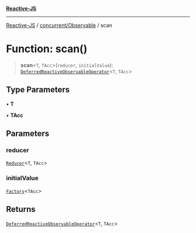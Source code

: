 [**Reactive-JS**](../../../README.md)

***

[Reactive-JS](../../../README.md) / [concurrent/Observable](../README.md) / scan

# Function: scan()

> **scan**\<`T`, `TAcc`\>(`reducer`, `initialValue`): [`DeferredReactiveObservableOperator`](../type-aliases/DeferredReactiveObservableOperator.md)\<`T`, `TAcc`\>

## Type Parameters

• **T**

• **TAcc**

## Parameters

### reducer

[`Reducer`](../../../functions/type-aliases/Reducer.md)\<`T`, `TAcc`\>

### initialValue

[`Factory`](../../../functions/type-aliases/Factory.md)\<`TAcc`\>

## Returns

[`DeferredReactiveObservableOperator`](../type-aliases/DeferredReactiveObservableOperator.md)\<`T`, `TAcc`\>
